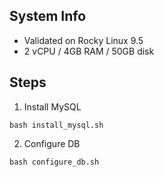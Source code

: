 ## System Info
- Validated on Rocky Linux 9.5
- 2 vCPU / 4GB RAM / 50GB disk

## Steps
1. Install MySQL
```
bash install_mysql.sh
```

2. Configure DB
```
bash configure_db.sh
```